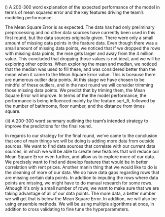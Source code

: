 
i) A 200-300 word explanation of the expected performance of the model in terms of mean squared error and the key features driving the team’s modeling performance.

The Mean Square Error is as expected. The data has had only preliminary preprocessing and no other data sources have currently been used in this first round, but the data sources originally given. There were only a small amount of missing data points in the feature data. Even though there was a small amount of missing data points, we noticed that if we dropped the rows with missing data points, the mse gets larger and away from the 4 million value. This concluded that dropping those values is not ideal, and we will be exploring other options. When exploring the mean and median, we noticed that the median was used to fill these, and was considered better than the mean when it came to the Mean Square Error value. This is bceause there are numerous outlier data points. At this stage we have chosen to be mindful of these outliers, and in the next round we will consider trimming those missing data points. We predict that by triming them, the Mean Square Error will improve. In terms of the the model performance, the performance is being influenced mainly by the feature sqrt_ft, followed by the number of bathrooms, floor number, and the distance from times square. 

(ii) A 200-300 word summary outlining the team’s intended strategy to improve the predictions
for the final round.

In regards to our strategy for the final round, we've came to the conclusion that one of main things we will be doing is adding more data from outside sources. We want to find data sources that correlate with our current data sources, in which we will be able to create new features that will reduce our Mean Square Error even further, and allow us to explore more of our data. We precisely want to find and develop features that would be in better correlation with rent prices. Another manin thing that we would like to do is the cleaning of more of our data. We do have data gaps regarding rows that are missing certain data points. In addition to imputing the rows where data points are missing, we might have to do manual research for some rows. Athough it's only a small number of rows, we want to make sure that we are taking advantage of all of our data points. The more data, a better number we will get that is below the Mean Square Error. In addition, we will also be using ensemble methods. We will be using multiple algorithms at once, in addition to cross validating to fine tune the hyperparameters.
